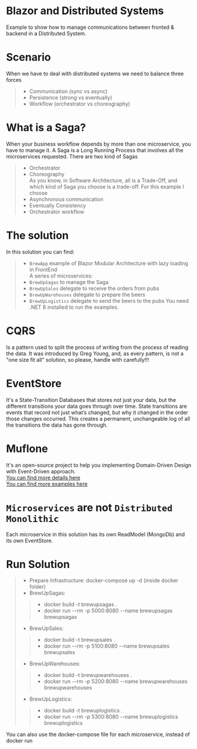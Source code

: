 # Blazor and Distributed Systems
Example to show how to manage communications between fronted & backend in a Distributed System.


# Scenario
When we have to deal with distributed systems we need to balance three forces 
> - Communication (sync vs async)
> - Persistence (strong vs eventually)
> - Workflow (orchestrator vs choreography)


# What is a Saga?
When your business workflow depends by more than one microservice, you have to manage it.
A Saga is a Long Running Process that involves all the microservices requested. There are two kind of Sagas
> - Orchestrator  
> - Choreography  
As you know, in Software Architecture, all is a Trade-Off, and which kind of Saga you choose is a trade-off.
For this example I choose 
> - Asynchronous communication
> - Eventually Consistency
> - Orchestrator workflow

# The solution
In this solution you can find:  
> - `BrewApp` example of Blazor Modular Architecture with lazy loading in FrontEnd  
A series of microservices: 
> - `BrewUpSagas` to manage the Saga  
> - `BrewUpSales` delegate to receive the orders from pubs  
> - `BrewUpWarehouses` delegate to prepare the beers  
> - `BrewUpLogistics` delegate to send the beers to the pubs
You need .NET 8 installed to run the examples.

# CQRS
Is a pattern used to split the process of writing from the process of reading the data.
It was introduced by Greg Young, and, as every pattern, is not a "one size fit all" solution, so please, handle with carefully!!!

# EventStore
It's a State-Transition Databases that stores not just your data, but the different transitions your data goes through over time. State transitions are events that record not just what’s changed, but why it changed in the order those changes occurred. This creates a permanent, unchangeable log of all the transitions the data has gone through.

# Muflone
It's an open-source project to help you implementing Domain-Driven Design with Event-Driven approach.  
[You can find more details here](https://github.com/cqrs-muflone)  
[You can find more examples here](https://github.com/brewup)  


# `Microservices` are not `Distributed Monolithic`
Each microservice in this solution has its own ReadModel (MongoDb) and its own EventStore.

# Run Solution
> - Prepare Infrastructure: docker-compose up -d (inside docker folder)  
> - BrewUpSagas:
> > - docker build -t brewupsagas .
> > - docker run --rm -p 5000:8080 --name brewupsagas brewupsagas
> - BrewUpSales:
> > - docker build -t brewupsales .
> > - docker run --rm -p 5100:8080 --name brewupsales brewupsales
> - BrewUpWarehouses:
> > - docker build -t brewupwarehouses .
> > - docker run --rm -p 5200:8080 --name brewupwarehouses brewupwarehouses
> - BrewUpLogistics:
> > - docker build -t brewuplogistics .
> > - docker run --rm -p 5300:8080 --name brewuplogistics brewuplogistics

You can also use the docker-compose file for each microservice, instead of docker run
